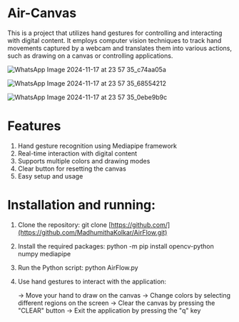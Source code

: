 # Air-Canvas

This is a project that utilizes hand gestures for controlling and interacting with digital content. It employs computer vision techniques to track hand movements captured by a webcam and translates them into various actions, such as drawing on a canvas or controlling applications.

![WhatsApp Image 2024-11-17 at 23 57 35_c74aa05a](https://github.com/user-attachments/assets/12dcee53-0365-4d71-9af9-f99969f1096a)

![WhatsApp Image 2024-11-17 at 23 57 35_68554212](https://github.com/user-attachments/assets/3f6818d6-5f31-4fce-88e4-49112bfdcad2)

![WhatsApp Image 2024-11-17 at 23 57 35_0ebe9b9c](https://github.com/user-attachments/assets/bacc8490-fe22-496c-b103-dd2bad54cbe1)

# Features

1. Hand gesture recognition using Mediapipe framework
2. Real-time interaction with digital content
3. Supports multiple colors and drawing modes
4. Clear button for resetting the canvas
5. Easy setup and usage

# Installation and running:

1. Clone the repository:
      git clone [https://github.com/](https://github.com/MadhumithaKolkar/AirFlow.git)

2. Install the required packages:
      python -m pip install opencv-python numpy mediapipe
   
3. Run the Python script:
      python AirFlow.py
   
4. Use hand gestures to interact with the application:

      -> Move your hand to draw on the canvas
      -> Change colors by selecting different regions on the screen
      -> Clear the canvas by pressing the "CLEAR" button
      -> Exit the application by pressing the "q" key



